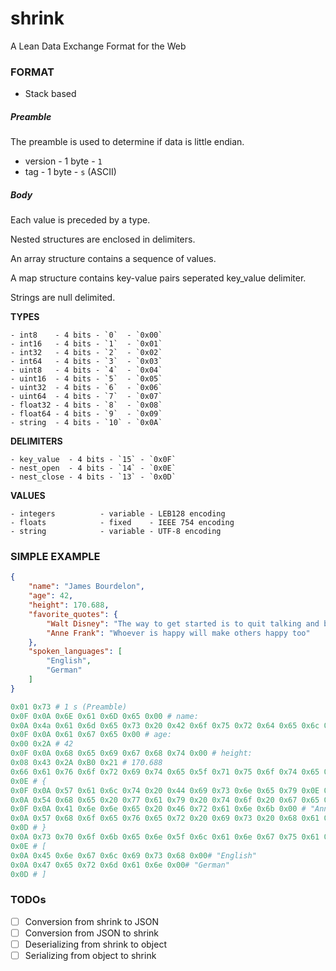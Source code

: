 # shrink
A Lean Data Exchange Format for the Web


### FORMAT
- Stack based

##### Preamble
The preamble is used to determine if data is little endian.

- version - 1 byte - `1`
- tag     - 1 byte - `s` (ASCII)

##### Body

Each value is preceded by a type.

Nested structures are enclosed in delimiters.

An array structure contains a sequence of values.

A map structure contains key-value pairs seperated key_value delimiter.

Strings are null delimited.

**TYPES**
```
- int8    - 4 bits - `0`  - `0x00`
- int16   - 4 bits - `1`  - `0x01`
- int32   - 4 bits - `2`  - `0x02`
- int64   - 4 bits - `3`  - `0x03`
- uint8   - 4 bits - `4`  - `0x04`
- uint16  - 4 bits - `5`  - `0x05`
- uint32  - 4 bits - `6`  - `0x06`
- uint64  - 4 bits - `7`  - `0x07`
- float32 - 4 bits - `8`  - `0x08`
- float64 - 4 bits - `9`  - `0x09`
- string  - 4 bits - `10` - `0x0A`
```

**DELIMITERS**
```
- key_value  - 4 bits - `15` - `0x0F`
- nest_open  - 4 bits - `14` - `0x0E`
- nest_close - 4 bits - `13` - `0x0D`
```

**VALUES**
```
- integers          - variable - LEB128 encoding
- floats            - fixed    - IEEE 754 encoding
- string            - variable - UTF-8 encoding
```

### SIMPLE EXAMPLE

```json
{
    "name": "James Bourdelon",
    "age": 42,
    "height": 170.688,
    "favorite_quotes": {
        "Walt Disney": "The way to get started is to quit talking and begin doing",
        "Anne Frank": "Whoever is happy will make others happy too"
    },
    "spoken_languages": [
        "English",
        "German"
    ]
}
```

```py
0x01 0x73 # 1 s (Preamble)
0x0F 0x0A 0x6E 0x61 0x6D 0x65 0x00 # name:
0x0A 0x4a 0x61 0x6d 0x65 0x73 0x20 0x42 0x6f 0x75 0x72 0x64 0x65 0x6c 0x6f 0x6e 0x00 # "James Bourdelon"
0x0F 0x0A 0x61 0x67 0x65 0x00 # age:
0x00 0x2A # 42
0x0F 0x0A 0x68 0x65 0x69 0x67 0x68 0x74 0x00 # height:
0x08 0x43 0x2A 0xB0 0x21 # 170.688
0x66 0x61 0x76 0x6f 0x72 0x69 0x74 0x65 0x5f 0x71 0x75 0x6f 0x74 0x65 0x73 0x00 # favorite_quotes:
0x0E # {
0x0F 0x0A 0x57 0x61 0x6c 0x74 0x20 0x44 0x69 0x73 0x6e 0x65 0x79 0x0E 0x00 # "Walt Disney":
0x0A 0x54 0x68 0x65 0x20 0x77 0x61 0x79 0x20 0x74 0x6f 0x20 0x67 0x65 0x74 0x20 0x73 0x74 0x61 0x72 0x74 0x65 0x64 0x20 0x69 0x73 0x20 0x74 0x6f 0x20 0x71 0x75 0x69 0x74 0x20 0x74 0x61 0x6c 0x6b 0x69 0x6e 0x67 0x20 0x61 0x6e 0x64 0x20 0x62 0x65 0x67 0x69 0x6e 0x20 0x64 0x6f 0x69 0x6e 0x67 0x00 # "The way to get started is to quit talking and begin doing"
0x0F 0x0A 0x41 0x6e 0x6e 0x65 0x20 0x46 0x72 0x61 0x6e 0x6b 0x00 # "Anne Frank":
0x0A 0x57 0x68 0x6f 0x65 0x76 0x65 0x72 0x20 0x69 0x73 0x20 0x68 0x61 0x70 0x70 0x79 0x20 0x77 0x69 0x6c 0x6c 0x20 0x6d 0x61 0x6b 0x65 0x20 0x6f 0x74 0x68 0x65 0x72 0x73 0x20 0x68 0x61 0x70 0x70 0x79 0x20 0x74 0x6f 0x6f 0x00 # "Whoever is happy will make others happy too"
0x0D # }
0x0A 0x73 0x70 0x6f 0x6b 0x65 0x6e 0x5f 0x6c 0x61 0x6e 0x67 0x75 0x61 0x67 0x65 0x73 0x00 # spoken_languages
0x0E # [
0x0A 0x45 0x6e 0x67 0x6c 0x69 0x73 0x68 0x00# "English"
0x0A 0x47 0x65 0x72 0x6d 0x61 0x6e 0x00# "German"
0x0D # ]
```

### TODOs
- [ ] Conversion from shrink to JSON
- [ ] Conversion from JSON to shrink
- [ ] Deserializing from shrink to object
- [ ] Serializing from object to shrink
